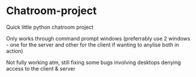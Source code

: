# Chatroom-project
Quick little python chatroom project

Only works through command prompt windows (preferrably use 2 windows - one for the server and other for the client if wanting to anylise both in action)

Not fully working atm, still fixing some bugs involving desktops denying access to the client & server

